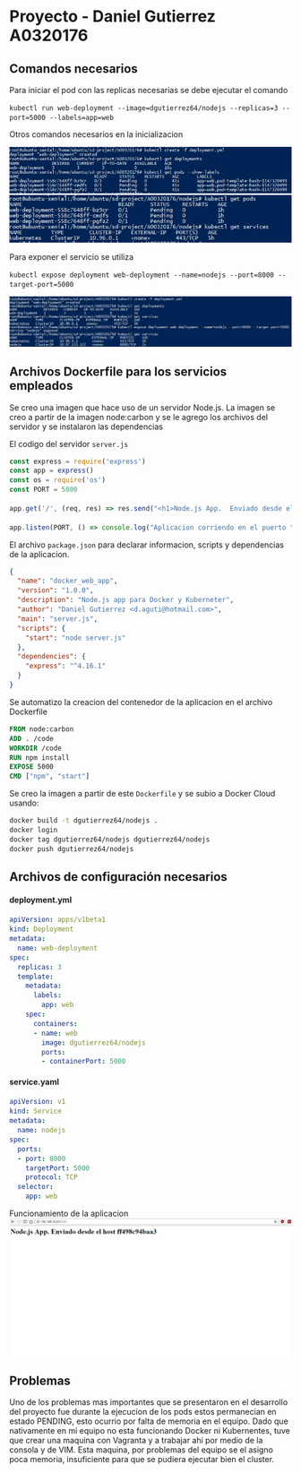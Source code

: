 # Proyecto - Daniel Gutierrez A0320176

## Comandos necesarios

Para iniciar el pod con las replicas necesarias se debe ejecutar el comando


`kubectl run web-deployment --image=dgutierrez64/nodejs --replicas=3 --port=5000 --labels=app=web`

Otros comandos necesarios en la inicializacion

<img src="img/coms.JPG">
<img src="img/servs.JPG">

Para exponer el servicio se utiliza

`kubectl expose deployment web-deployment --name=nodejs --port=8000 --target-port=5000`

<img src="img/exp.JPG">

## Archivos Dockerfile para los servicios empleados

Se creo una imagen que hace uso de un servidor Node.js. La imagen se creo a partir de la imagen node:carbon y se le agrego los archivos del servidor y se instalaron las dependencias

El codigo del servidor `server.js`
```js
const express = require('express')
const app = express()
const os = require('os')
const PORT = 5000

app.get('/', (req, res) => res.send("<h1>Node.js App.  Enviado desde el host " + os.hostname() + "</h1>"))

app.listen(PORT, () => console.log("Aplicacion corriendo en el puerto " + PORT + "!" ))
```

El archivo `package.json` para declarar informacion, scripts y dependencias de la aplicacion.
```json
{
  "name": "docker_web_app",
  "version": "1.0.0",
  "description": "Node.js app para Docker y Kuberneter",
  "author": "Daniel Gutierrez <d.aguti@hotmail.com>",
  "main": "server.js",
  "scripts": {
    "start": "node server.js"
  },
  "dependencies": {
    "express": "^4.16.1"
  }
}
```

Se automatizo la creacion del contenedor de la aplicacion en el archivo Dockerfile
```Dockerfile
FROM node:carbon
ADD . /code
WORKDIR /code
RUN npm install
EXPOSE 5000
CMD ["npm", "start"]
```

Se creo la imagen a partir de este `Dockerfile` y se subio a Docker Cloud usando:
```bash
docker build -t dgutierrez64/nodejs .
docker login
docker tag dgutierrez64/nodejs dgutierrez64/nodejs
docker push dgutierrez64/nodejs
```


## Archivos de configuración necesarios

#### deployment.yml

```yml
apiVersion: apps/v1beta1
kind: Deployment
metadata:
  name: web-deployment
spec:
  replicas: 3
  template:
    metadata:
      labels:
        app: web
    spec:
      containers:
      - name: web
        image: dgutierrez64/nodejs
        ports:
        - containerPort: 5000
```
#### service.yaml
```yml
apiVersion: v1
kind: Service
metadata:
  name: nodejs
spec:
  ports:
  - port: 8000
    targetPort: 5000
    protocol: TCP
  selector:
    app: web
```

Funcionamiento de la aplicacion 
<img src="img/app.JPG">

## Problemas

Uno de los problemas mas importantes que se presentaron en el desarrollo del proyecto fue durante la ejecucion de los pods estos permanecian en estado PENDING, esto ocurrio por falta de memoria en el equipo. Dado que nativamente en mi equipo no esta funcionando Docker ni Kubernentes, tuve que crear una maquina con Vagranta y a trabajar ahi por medio de la consola y de VIM. Esta maquina, por problemas del equipo se el asigno poca memoria, insuficiente para que se pudiera ejecutar bien el cluster.

